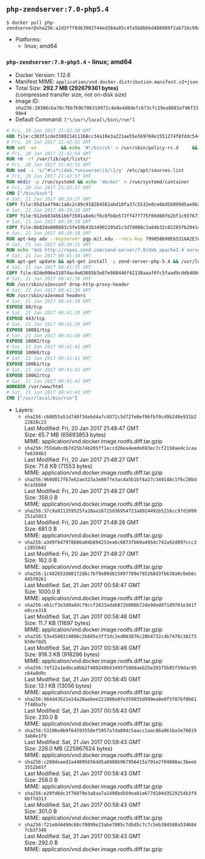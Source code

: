 ## `php-zendserver:7.0-php5.4`

```console
$ docker pull php-zendserver@sha256:a2d3fff8d63902744ed384a85c4fa5b8bbbd486989f2a6716c99aaad8b2c9ed1
```

-	Platforms:
	-	linux; amd64

### `php-zendserver:7.0-php5.4` - linux; amd64

-	Docker Version: 1.12.6
-	Manifest MIME: `application/vnd.docker.distribution.manifest.v2+json`
-	Total Size: **292.7 MB (292679361 bytes)**  
	(compressed transfer size, not on-disk size)
-	Image ID: `sha256:20306cba78c76b7b9b706319972c4e8e4d8defc673cfc29ea8881ef96f3398e4`
-	Default Command: `["\/usr\/local\/bin\/run"]`

```dockerfile
# Fri, 20 Jan 2017 21:42:50 GMT
ADD file:c383f1cde338921411168cc34a10e3a221ae55e569768e1551274f8fddc54415 in / 
# Fri, 20 Jan 2017 21:42:52 GMT
RUN set -xe 		&& echo '#!/bin/sh' > /usr/sbin/policy-rc.d 	&& echo 'exit 101' >> /usr/sbin/policy-rc.d 	&& chmod +x /usr/sbin/policy-rc.d 		&& dpkg-divert --local --rename --add /sbin/initctl 	&& cp -a /usr/sbin/policy-rc.d /sbin/initctl 	&& sed -i 's/^exit.*/exit 0/' /sbin/initctl 		&& echo 'force-unsafe-io' > /etc/dpkg/dpkg.cfg.d/docker-apt-speedup 		&& echo 'DPkg::Post-Invoke { "rm -f /var/cache/apt/archives/*.deb /var/cache/apt/archives/partial/*.deb /var/cache/apt/*.bin || true"; };' > /etc/apt/apt.conf.d/docker-clean 	&& echo 'APT::Update::Post-Invoke { "rm -f /var/cache/apt/archives/*.deb /var/cache/apt/archives/partial/*.deb /var/cache/apt/*.bin || true"; };' >> /etc/apt/apt.conf.d/docker-clean 	&& echo 'Dir::Cache::pkgcache ""; Dir::Cache::srcpkgcache "";' >> /etc/apt/apt.conf.d/docker-clean 		&& echo 'Acquire::Languages "none";' > /etc/apt/apt.conf.d/docker-no-languages 		&& echo 'Acquire::GzipIndexes "true"; Acquire::CompressionTypes::Order:: "gz";' > /etc/apt/apt.conf.d/docker-gzip-indexes 		&& echo 'Apt::AutoRemove::SuggestsImportant "false";' > /etc/apt/apt.conf.d/docker-autoremove-suggests
# Fri, 20 Jan 2017 21:42:54 GMT
RUN rm -rf /var/lib/apt/lists/*
# Fri, 20 Jan 2017 21:42:55 GMT
RUN sed -i 's/^#\s*\(deb.*universe\)$/\1/g' /etc/apt/sources.list
# Fri, 20 Jan 2017 21:42:57 GMT
RUN mkdir -p /run/systemd && echo 'docker' > /run/systemd/container
# Fri, 20 Jan 2017 21:42:57 GMT
CMD ["/bin/bash"]
# Sat, 21 Jan 2017 00:39:27 GMT
COPY file:95d3a4794c1a0c2c89c918284582abd10fa37c5532e0ce6bd5b899d5ae9b2916 in /usr/local/bin/run 
# Sat, 21 Jan 2017 00:39:28 GMT
COPY file:912eb834561b6f3501a6e6cf6c0fb8e572ff47f775f09d60fb2bf1c9376719c6 in /usr/local/bin/nothing 
# Sat, 21 Jan 2017 00:39:28 GMT
COPY file:0b83de880883c5fe59b43b34902295d1c3d7d008c3a84b32c82285fb29414a96 in /usr/lib/x86_64-linux-gnu/ 
# Sat, 21 Jan 2017 00:39:30 GMT
RUN apt-key adv --keyserver pgp.mit.edu --recv-key 799058698E65316A2E7A4FF42EAE1437F7D2C623
# Sat, 21 Jan 2017 00:39:31 GMT
RUN echo "deb http://repos.zend.com/zend-server/7.0/deb_apache2.4 server non-free" >> /etc/apt/sources.list.d/zend-server.list
# Sat, 21 Jan 2017 00:41:34 GMT
RUN apt-get update && apt-get install -y zend-server-php-5.4 && /usr/local/zend/bin/zendctl.sh stop
# Sat, 21 Jan 2017 00:41:35 GMT
COPY file:82de006e31874ac4e03685b3e87e988446f42138aaaf0fc5faad9cddb48040ba in /etc/apache2/conf-available 
# Sat, 21 Jan 2017 00:41:36 GMT
RUN /usr/sbin/a2enconf drop-http-proxy-header
# Sat, 21 Jan 2017 00:41:38 GMT
RUN /usr/sbin/a2enmod headers
# Sat, 21 Jan 2017 00:41:38 GMT
EXPOSE 80/tcp
# Sat, 21 Jan 2017 00:41:39 GMT
EXPOSE 443/tcp
# Sat, 21 Jan 2017 00:41:39 GMT
EXPOSE 10081/tcp
# Sat, 21 Jan 2017 00:41:40 GMT
EXPOSE 10082/tcp
# Sat, 21 Jan 2017 00:41:41 GMT
EXPOSE 10060/tcp
# Sat, 21 Jan 2017 00:41:41 GMT
EXPOSE 10061/tcp
# Sat, 21 Jan 2017 00:41:42 GMT
EXPOSE 10062/tcp
# Sat, 21 Jan 2017 00:41:43 GMT
WORKDIR /var/www/html
# Sat, 21 Jan 2017 00:41:43 GMT
CMD ["/usr/local/bin/run"]
```

-	Layers:
	-	`sha256:c60055a51d748f34ebd4a7c4872c5d727e0ef96fbf9cd9b248e931b222828c23`  
		Last Modified: Fri, 20 Jan 2017 21:48:47 GMT  
		Size: 65.7 MB (65693853 bytes)  
		MIME: application/vnd.docker.image.rootfs.diff.tar.gzip
	-	`sha256:755da0cdb7d25b74b205ff1eccd26ea4eede693ec7cf2150ae4c1caafe6394b1`  
		Last Modified: Fri, 20 Jan 2017 21:48:27 GMT  
		Size: 71.6 KB (71553 bytes)  
		MIME: application/vnd.docker.image.rootfs.diff.tar.gzip
	-	`sha256:969d017f67e62ae323a3e8077e3ac4a5b1bf4a27c349148c1f6c28bd6ca3bbb8`  
		Last Modified: Fri, 20 Jan 2017 21:48:27 GMT  
		Size: 358.0 B  
		MIME: application/vnd.docker.image.rootfs.diff.tar.gzip
	-	`sha256:37c9a911359525fa28aa16715d36954723a8924492b5216cc97d1099251a5023`  
		Last Modified: Fri, 20 Jan 2017 21:48:26 GMT  
		Size: 681.0 B  
		MIME: application/vnd.docker.image.rootfs.diff.tar.gzip
	-	`sha256:a3d9f847978686a04b694253ea6c6873fb60a495dc742a92d097ccc3c2855641`  
		Last Modified: Fri, 20 Jan 2017 21:48:27 GMT  
		Size: 162.0 B  
		MIME: application/vnd.docker.image.rootfs.diff.tar.gzip
	-	`sha256:1c482653d80172d6c7bf9e09d815897709e785268d3fb638a0c0eb6c445f0261`  
		Last Modified: Sat, 21 Jan 2017 00:58:47 GMT  
		Size: 1000.0 B  
		MIME: application/vnd.docker.image.rootfs.diff.tar.gzip
	-	`sha256:eb1cf3e3d0a8dc79ccf2633adab872b806b72de9ded8f1d9701e341fe8cce318`  
		Last Modified: Sat, 21 Jan 2017 00:58:46 GMT  
		Size: 11.7 KB (11697 bytes)  
		MIME: application/vnd.docker.image.rootfs.diff.tar.gzip
	-	`sha256:53e4580314006c2b885e3ff3dc2ed083876c20b4732c4b7478c38173b50ef8d5`  
		Last Modified: Sat, 21 Jan 2017 00:58:46 GMT  
		Size: 918.3 KB (918296 bytes)  
		MIME: application/vnd.docker.image.rootfs.diff.tar.gzip
	-	`sha256:74f22a1edbca0bb2f489248b83495f580daeb25e20375b85f59dac95c64a8d9c`  
		Last Modified: Sat, 21 Jan 2017 00:58:45 GMT  
		Size: 13.1 KB (13056 bytes)  
		MIME: application/vnd.docker.image.rootfs.diff.tar.gzip
	-	`sha256:984d43621e24a20aebee221080a0fe359035d999ea8e0f5f87bf0b617f48ba7e`  
		Last Modified: Sat, 21 Jan 2017 00:58:43 GMT  
		Size: 230.0 B  
		MIME: application/vnd.docker.image.rootfs.diff.tar.gzip
	-	`sha256:53190a9b9f64593550ef5957a7da894c5aacc1aac86a061ba3e760193ab8e1f9`  
		Last Modified: Sat, 21 Jan 2017 00:59:43 GMT  
		Size: 226.0 MB (225967624 bytes)  
		MIME: application/vnd.docker.image.rootfs.diff.tar.gzip
	-	`sha256:c280deaed2a44895656dd5a8988b967956415a791e2f04080ac3beeb3552b65f`  
		Last Modified: Sat, 21 Jan 2017 00:58:43 GMT  
		Size: 258.0 B  
		MIME: application/vnd.docker.image.rootfs.diff.tar.gzip
	-	`sha256:e20fd6dc3f76079e3a8aa7a1498bd569ea81e677d104d3529254b3f96bf7d313`  
		Last Modified: Sat, 21 Jan 2017 00:58:43 GMT  
		Size: 301.0 B  
		MIME: application/vnd.docker.image.rootfs.diff.tar.gzip
	-	`sha256:f21e8d4490c68cf0099e23abe7805c7dbd5c7c7c5eb384588a5346847cb3f348`  
		Last Modified: Sat, 21 Jan 2017 00:58:43 GMT  
		Size: 292.0 B  
		MIME: application/vnd.docker.image.rootfs.diff.tar.gzip
